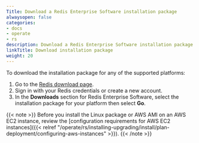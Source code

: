 ```yaml
---
Title: Download a Redis Enterprise Software installation package
alwaysopen: false
categories:
- docs
- operate
- rs
description: Download a Redis Enterprise Software installation package.
linkTitle: Download installation package
weight: 20
---
```


To download the installation package for any of the supported platforms:

1. Go to the [Redis download page](https://cloud.redis.io/#/rlec-downloads).
1. Sign in with your Redis credentials or create a new account.
1. In the **Downloads** section for Redis Enterprise Software, select the installation package for your platform then select **Go**.

{{< note >}}
Before you install the Linux package or AWS AMI on an AWS EC2 instance,
review the [configuration requirements for AWS EC2 instances]({{< relref "/operate/rs/installing-upgrading/install/plan-deployment/configuring-aws-instances" >}}).
{{< /note >}}
